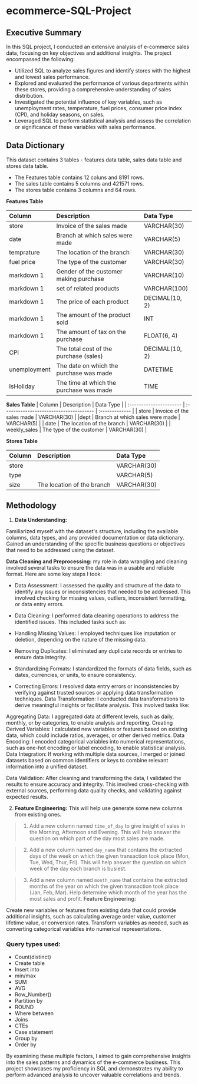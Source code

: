 # ecommerce-SQL-Project

## Executive Summary
In this SQL project, I conducted an extensive analysis of e-commerce sales data, focusing on key objectives and additional insights. The project encompassed the following:

- Utilized SQL to analyze sales figures and identify stores with the highest and lowest sales performance.
- Explored and evaluated the performance of various departments within these stores, providing a comprehensive understanding of sales distribution.
- Investigated the potential influence of key variables, such as unemployment rates, temperature, fuel prices, consumer price index (CPI), and holiday seasons, on sales.
- Leveraged SQL to perform statistical analysis and assess the correlation or significance of these variables with sales performance.

   
## Data Dictionary

This dataset contains 3 tables - features data table, sales data table and stores data table. 
- The Features table contains 12 coluns and 8191 rows.
- The sales table contains 5 columns and 421571 rows.
- The stores table contains 3 columns and 64 rows.

**Features Table** 

| Column                  | Description                             | Data Type      |
| :---------------------- | :-------------------------------------- | :------------- |
| store                   | Invoice of the sales made               | VARCHAR(30)    |
|date                     | Branch at which sales were made         | VARCHAR(5)     |
| temprature              | The location of the branch              | VARCHAR(30)    |
| fuel price              | The type of the customer                | VARCHAR(30)    |
| markdown 1              | Gender of the customer making purchase  | VARCHAR(10)    |
| markdown 1              | set of related products                 | VARCHAR(100)   |
| markdown 1               | The price of each product               | DECIMAL(10, 2) |
| markdown 1                | The amount of the product sold          | INT            |
| markdown 1                    | The amount of tax on the purchase       | FLOAT(6, 4)    |
| CPI               | The total cost of the purchase (sales)  | DECIMAL(10, 2) |
| unemployment                    | The date on which the purchase was made | DATETIME       |
| IsHoliday                   | The time at which the purchase was made | TIME           |



**Sales Table**
| Column                  | Description                             | Data Type      |
| :---------------------- | :-------------------------------------- | :------------- |
| store                   | Invoice of the sales made               | VARCHAR(30)    |
|dept                    | Branch at which sales were made         | VARCHAR(5)     |
| date              | The location of the branch              | VARCHAR(30)    |
| weekly_sales             | The type of the customer                | VARCHAR(30)    |


**Stores Table**

| Column                  | Description                             | Data Type      |
| :---------------------- | :-------------------------------------- | :------------- |
| store                   |                                         | VARCHAR(30)    |
|type                     |                                          | VARCHAR(5)     |
| size                    | The location of the branch              | VARCHAR(30)    |


## Methodology 

1. **Data Understanding:**

Familiarized myself with the dataset's structure, including the available columns, data types, and any provided documentation or data dictionary.
Gained an understanding of the specific business questions or objectives that need to be addressed using the dataset.

**Data Cleaning and Preprocessing:**
my role in data wrangling and cleaning involved several tasks to ensure the data was in a usable and reliable format. Here are some key steps I took:

 - Data Assessment: I assessed the quality and structure of the data to identify any issues or inconsistencies that needed to be addressed. This involved checking for missing values, outliers, inconsistent formatting, or data entry errors.

- Data Cleaning: I performed data cleaning operations to address the identified issues. This included tasks such as:
- Handling Missing Values: I employed techniques like imputation or deletion, depending on the nature of the missing data.
- Removing Duplicates: I eliminated any duplicate records or entries to ensure data integrity.
- Standardizing Formats: I standardized the formats of data fields, such as dates, currencies, or units, to ensure consistency.
- Correcting Errors: I resolved data entry errors or inconsistencies by verifying against trusted sources or applying data transformation techniques.
  Data Transformation: I conducted data transformations to derive meaningful insights or facilitate analysis. This involved tasks like:

Aggregating Data: I aggregated data at different levels, such as daily, monthly, or by categories, to enable analysis and reporting.
Creating Derived Variables: I calculated new variables or features based on existing data, which could include ratios, averages, or other derived metrics.
Data Encoding: I encoded categorical variables into numerical representations, such as one-hot encoding or label encoding, to enable statistical analysis.
Data Integration: If working with multiple data sources, I merged or joined datasets based on common identifiers or keys to combine relevant information into a unified dataset.

Data Validation: After cleaning and transforming the data, I validated the results to ensure accuracy and integrity. This involved cross-checking with external sources, performing data quality checks, and validating against expected results.

2. **Feature Engineering:** This will help use generate some new columns from existing ones.

> 1. Add a new column named `time_of_day` to give insight of sales in the Morning, Afternoon and Evening. This will help answer the question on which part of the day most sales are made.

> 2. Add a new column named `day_name` that contains the extracted days of the week on which the given transaction took place (Mon, Tue, Wed, Thur, Fri). This will help answer the question on which week of the day each branch is busiest.

> 3. Add a new column named `month_name` that contains the extracted months of the year on which the given transaction took place (Jan, Feb, Mar). Help determine which month of the year has the most sales and profit.
**Feature Engineering:**

Create new variables or features from existing data that could provide additional insights, such as calculating average order value, customer lifetime value, or conversion rates.
Transform variables as needed, such as converting categorical variables into numerical representations.


 ### Query types used:
- Count(distinct)
- Create table
- Insert into
- min/max
- SUM
- AVG
- Row_Number()
- Partition by
- ROUND
- Where between
- Joins
- CTEs
- Case statement
- Group by
- Order by



By examining these multiple factors, I aimed to gain comprehensive insights into the sales patterns and dynamics of the e-commerce business. This project showcases my proficiency in SQL and demonstrates my ability to perform advanced analysis to uncover valuable correlations and trends.
